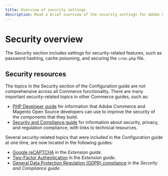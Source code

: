 ```yaml
---
title: Overview of security settings
description: Read a brief overview of the security settings for Adobe Commerce and Magento Open Source application.
---
```


# Security overview

The Security section includes settings for security-related features, such as password hashing, cache poisoning, and securing the `cron.php` file.

## Security resources

The topics in the Security section of the Configuration guide are not comprehensive across all Commerce functionality. There are many important security-related topics in other Commerce guides, such as:

- [PHP Developer guide](https://developer.adobe.com/commerce/php/development/security/) for information that Adobe Commerce and Magento Open Source developers can use to improve the security of the components that they build.
- [Security and Compliance guide](https://devdocs.magento.com/security/security-and-compliance.html) for information about security, privacy, and regulation compliance, with links to technical resources.

Several security-related topics that were included in the Configuration guide at one time, are now located in the following guides:

- [Google reCAPTCHA](https://devdocs.magento.com/guides/v2.4/security/google-recaptcha.html) in the _Extension guide_.
- [Two-Factor Authentication](https://devdocs.magento.com/guides/v2.4/security/two-factor-authentication.html) in the _Extension guide_.
- [General Data Protection Regulation (GDPR) compliance](https://devdocs.magento.com/compliance/privacy/gdpr.html) in the _Security and Compliance guide_.
